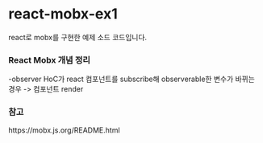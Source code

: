 <h1>react-mobx-ex1</h1>
react로 mobx를 구현한 예제 소드 코드입니다.

<h3>React Mobx 개념 정리</h3>
-observer HoC가 react 컴포넌트를 subscribe해 observerable한 변수가 바뀌는 경우 -> 컴포넌트 render

<h3>참고</h3>
https://mobx.js.org/README.html
